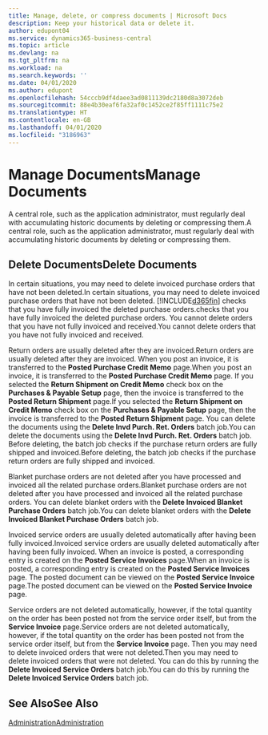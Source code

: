 ```yaml
---
title: Manage, delete, or compress documents | Microsoft Docs
description: Keep your historical data or delete it.
author: edupont04
ms.service: dynamics365-business-central
ms.topic: article
ms.devlang: na
ms.tgt_pltfrm: na
ms.workload: na
ms.search.keywords: ''
ms.date: 04/01/2020
ms.author: edupont
ms.openlocfilehash: 54cccb9df4daee3ad0811139dc2180d8a3072deb
ms.sourcegitcommit: 88e4b30eaf6fa32af0c1452ce2f85ff1111c75e2
ms.translationtype: HT
ms.contentlocale: en-GB
ms.lasthandoff: 04/01/2020
ms.locfileid: "3186963"
---
```

# <a name="manage-documents"></a><span data-ttu-id="817e0-103">Manage Documents</span><span class="sxs-lookup"><span data-stu-id="817e0-103">Manage Documents</span></span>
<span data-ttu-id="817e0-104">A central role, such as the application administrator, must regularly deal with accumulating historic documents by deleting or compressing them.</span><span class="sxs-lookup"><span data-stu-id="817e0-104">A central role, such as the application administrator, must regularly deal with accumulating historic documents by deleting or compressing them.</span></span>  

## <a name="delete-documents"></a><span data-ttu-id="817e0-105">Delete Documents</span><span class="sxs-lookup"><span data-stu-id="817e0-105">Delete Documents</span></span>
<span data-ttu-id="817e0-106">In certain situations, you may need to delete invoiced purchase orders that have not been deleted.</span><span class="sxs-lookup"><span data-stu-id="817e0-106">In certain situations, you may need to delete invoiced purchase orders that have not been deleted.</span></span> [!INCLUDE[d365fin](includes/d365fin_md.md)] <span data-ttu-id="817e0-107">checks that you have fully invoiced the deleted purchase orders.</span><span class="sxs-lookup"><span data-stu-id="817e0-107">checks that you have fully invoiced the deleted purchase orders.</span></span> <span data-ttu-id="817e0-108">You cannot delete orders that you have not fully invoiced and received.</span><span class="sxs-lookup"><span data-stu-id="817e0-108">You cannot delete orders that you have not fully invoiced and received.</span></span>  

<span data-ttu-id="817e0-109">Return orders are usually deleted after they are invoiced.</span><span class="sxs-lookup"><span data-stu-id="817e0-109">Return orders are usually deleted after they are invoiced.</span></span> <span data-ttu-id="817e0-110">When you post an invoice, it is transferred to the **Posted Purchase Credit Memo** page.</span><span class="sxs-lookup"><span data-stu-id="817e0-110">When you post an invoice, it is transferred to the **Posted Purchase Credit Memo** page.</span></span> <span data-ttu-id="817e0-111">If you selected the **Return Shipment on Credit Memo** check box on the **Purchases & Payable Setup** page, then the invoice is transferred to the **Posted Return Shipment** page.</span><span class="sxs-lookup"><span data-stu-id="817e0-111">If you selected the **Return Shipment on Credit Memo** check box on the **Purchases & Payable Setup** page, then the invoice is transferred to the **Posted Return Shipment** page.</span></span> <span data-ttu-id="817e0-112">You can delete the documents using the **Delete Invd Purch. Ret. Orders** batch job.</span><span class="sxs-lookup"><span data-stu-id="817e0-112">You can delete the documents using the **Delete Invd Purch. Ret. Orders** batch job.</span></span> <span data-ttu-id="817e0-113">Before deleting, the batch job checks if the purchase return orders are fully shipped and invoiced.</span><span class="sxs-lookup"><span data-stu-id="817e0-113">Before deleting, the batch job checks if the purchase return orders are fully shipped and invoiced.</span></span>  

<span data-ttu-id="817e0-114">Blanket purchase orders are not deleted after you have processed and invoiced all the related purchase orders.</span><span class="sxs-lookup"><span data-stu-id="817e0-114">Blanket purchase orders are not deleted after you have processed and invoiced all the related purchase orders.</span></span> <span data-ttu-id="817e0-115">You can delete blanket orders with the **Delete Invoiced Blanket Purchase Orders** batch job.</span><span class="sxs-lookup"><span data-stu-id="817e0-115">You can delete blanket orders with the **Delete Invoiced Blanket Purchase Orders** batch job.</span></span>  

<span data-ttu-id="817e0-116">Invoiced service orders are usually deleted automatically after having been fully invoiced.</span><span class="sxs-lookup"><span data-stu-id="817e0-116">Invoiced service orders are usually deleted automatically after having been fully invoiced.</span></span> <span data-ttu-id="817e0-117">When an invoice is posted, a corresponding entry is created on the **Posted Service Invoices** page.</span><span class="sxs-lookup"><span data-stu-id="817e0-117">When an invoice is posted, a corresponding entry is created on the **Posted Service Invoices** page.</span></span> <span data-ttu-id="817e0-118">The posted document can be viewed on the **Posted Service Invoice** page.</span><span class="sxs-lookup"><span data-stu-id="817e0-118">The posted document can be viewed on the **Posted Service Invoice** page.</span></span>  

<span data-ttu-id="817e0-119">Service orders are not deleted automatically, however, if the total quantity on the order has been posted not from the service order itself, but from the **Service Invoice** page.</span><span class="sxs-lookup"><span data-stu-id="817e0-119">Service orders are not deleted automatically, however, if the total quantity on the order has been posted not from the service order itself, but from the **Service Invoice** page.</span></span> <span data-ttu-id="817e0-120">Then you may need to delete invoiced orders that were not deleted.</span><span class="sxs-lookup"><span data-stu-id="817e0-120">Then you may need to delete invoiced orders that were not deleted.</span></span> <span data-ttu-id="817e0-121">You can do this by running the **Delete Invoiced Service Orders** batch job.</span><span class="sxs-lookup"><span data-stu-id="817e0-121">You can do this by running the **Delete Invoiced Service Orders** batch job.</span></span>  

## <a name="see-also"></a><span data-ttu-id="817e0-122">See Also</span><span class="sxs-lookup"><span data-stu-id="817e0-122">See Also</span></span>  
[<span data-ttu-id="817e0-123">Administration</span><span class="sxs-lookup"><span data-stu-id="817e0-123">Administration</span></span>](admin-setup-and-administration.md)  
